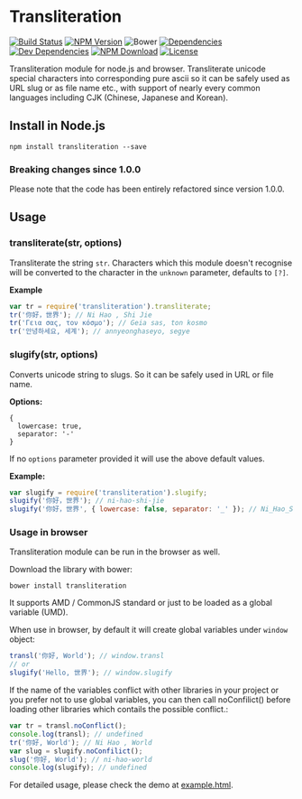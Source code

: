 # Transliteration
[![Build Status](https://travis-ci.org/andyhu/node-transliteration.svg)](https://travis-ci.org/andyhu/node-transliteration)
[![NPM Version](https://img.shields.io/npm/v/transliteration.svg)](https://www.npmjs.com/package/transliteration)
![Bower](https://img.shields.io/bower/v/transliteration.svg)
[![Dependencies](https://img.shields.io/david/andyhu/node-transliteration.svg)](https://github.com/andyhu/node-transliteration/blob/master/package.json)
[![Dev Dependencies](https://img.shields.io/david/dev/andyhu/node-transliteration.svg)](https://github.com/andyhu/node-transliteration/blob/master/package.json)
[![NPM Download](https://img.shields.io/npm/dm/transliteration.svg)](https://www.npmjs.com/package/transliteration)
[![License](https://img.shields.io/npm/l/transliteration.svg)](https://github.com/andyhu/node-transliteration/blob/master/LICENSE.txt)

Transliteration module for node.js and browser. Transliterate unicode special characters into corresponding pure ascii so it can be safely used as URL slug or as file name etc., with support of nearly every common languages including CJK (Chinese, Japanese and Korean).

## Install in Node.js

```
npm install transliteration --save
```
### Breaking changes since 1.0.0
Please note that the code has been entirely refactored since version 1.0.0.

## Usage

### transliterate(str, options)

Transliterate the string `str`. Characters which this module doesn't recognise will be converted to the character in the `unknown` parameter, defaults to `[?]`.

__Example__
```javascript
var tr = require('transliteration').transliterate;
tr('你好，世界'); // Ni Hao , Shi Jie
tr('Γεια σας, τον κόσμο'); // Geia sas, ton kosmo
tr('안녕하세요, 세계'); // annyeonghaseyo, segye
```

### slugify(str, options)

Converts unicode string to slugs. So it can be safely used in URL or file name.

__Options:__
```
{
  lowercase: true,
  separator: '-'
}
```
If no `options` parameter provided it will use the above default values.

__Example:__
```javascript
var slugify = require('transliteration').slugify;
slugify('你好，世界'); // ni-hao-shi-jie
slugify('你好，世界', { lowercase: false, separator: '_' }); // Ni_Hao_Shi_Jie
```

### Usage in browser
Transliteration module can be run in the browser as well.

Download the library with bower:
```
bower install transliteration
```
It supports AMD / CommonJS standard or just to be loaded as a global variable (UMD).

When use in browser, by default it will create global variables under `window` object:
```javascript
transl('你好, World'); // window.transl
// or
slugify('Hello, 世界'); // window.slugify
```
If the name of the variables conflict with other libraries in your project or you prefer not to use global variables, you can then call noConfilict() before loading other libraries which contails the possible conflict.:
```javascript
var tr = transl.noConflict();
console.log(transl); // undefined
tr('你好, World'); // Ni Hao , World
var slug = slugify.noConfilict();
slug('你好, World'); // ni-hao-world
console.log(slugify); // undefined
```

For detailed usage, please check the demo at [example.html](http://rawgit.com/andyhu/node-transliteration/master/demo/example.html).
